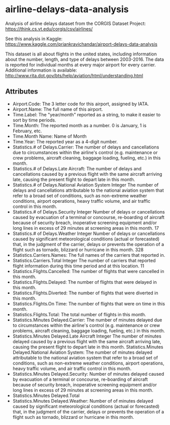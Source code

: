 # airline-delays-data-analysis
Analysis of airline delays dataset from the CORGIS Dataset Project: https://think.cs.vt.edu/corgis/csv/airlines/

See this analysis in Kaggle: https://www.kaggle.com/priankravichandar/airport-delays-data-analysis

This dataset is all about flights in the united states, including information about the number, length, and type of delays between 2003-2016. The data is reported for individual months at every major airport for every carrier. Additional information is available: http://www.rita.dot.gov/bts/help/aviation/html/understanding.html

## Attributes

- Airport.Code: The 3 letter code for this airport, assigned by IATA. 
- Airport.Name:	The full name of this airport.
- Time.Label: The "year/month" reported as a string, to make it easier to sort by time periods.	
- Time.Month: The reported month as a number. 0 is January, 1 is February, etc.	
- Time.Month Name: Name of Month
- Time.Year: The reported year as a 4-digit number.	
- Statistics.# of Delays.Carrier: The number of delays and cancellations due to circumstances within the airline's control (e.g. maintenance or crew problems, aircraft cleaning, baggage loading, fueling, etc.) in this month.	
- Statistics.# of Delays.Late Aircraft: The number of delays and cancellations caused by a previous flight with the same aircraft arriving late, causing the present flight to depart late in this month.	
- Statistics.# of Delays.National Aviation System	Integer	The number of delays and cancellations attributable to the national aviation system that refer to a broad set of conditions, such as non-extreme weather conditions, airport operations, heavy traffic volume, and air traffic control in this month.
- Statistics.# of Delays.Security	Integer	Number of delays or cancellations caused by evacuation of a terminal or concourse, re-boarding of aircraft because of security breach, inoperative screening equipment and/or long lines in excess of 29 minutes at screening areas in this month.	17
- Statistics.# of Delays.Weather	Integer	Number of delays or cancellations caused by significant meteorological conditions (actual or forecasted) that, in the judgment of the carrier, delays or prevents the operation of a flight such as tornado, blizzard or hurricane in this month.	328
- Statistics.Carriers.Names: The full names of the carriers that reported in.	
- Statistics.Carriers.Total	Integer	The number of carriers that reported flight information during this time period and at this location.	11
- Statistics.Flights.Cancelled:	The number of flights that were cancelled in this month.	
- Statistics.Flights.Delayed:	The number of flights that were delayed in this month.
- Statistics.Flights.Diverted:	The number of flights that were diverted in this month.	
- Statistics.Flights.On Time:	The number of flights that were on time in this month.	
- Statistics.Flights.Total: The total number of flights in this month.	
- Statistics.Minutes Delayed.Carrier: The number of minutes delayed due to circumstances within the airline's control (e.g. maintenance or crew problems, aircraft cleaning, baggage loading, fueling, etc.) in this month.
- Statistics.Minutes Delayed.Late Aircraft	Integer	The number of minutes delayed caused by a previous flight with the same aircraft arriving late, causing the present flight to depart late in this month.
Statistics.Minutes Delayed.National Aviation System: The number of minutes delayed attributable to the national aviation system that refer to a broad set of conditions, such as non-extreme weather conditions, airport operations, heavy traffic volume, and air traffic control in this month.
- Statistics.Minutes Delayed.Security: Number of minutes delayed caused by evacuation of a terminal or concourse, re-boarding of aircraft because of security breach, inoperative screening equipment and/or long lines in excess of 29 minutes at screening areas in this month.
- Statistics.Minutes Delayed.Total
- Statistics.Minutes Delayed.Weather:	Number of of minutes delayed caused by significant meteorological conditions (actual or forecasted) that, in the judgment of the carrier, delays or prevents the operation of a flight such as tornado, blizzard or hurricane in this month.

